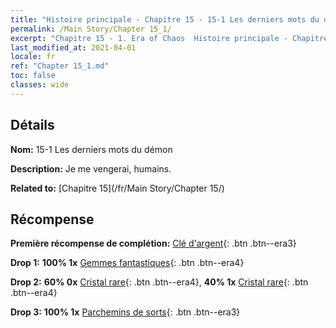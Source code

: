 ```yaml
---
title: "Histoire principale - Chapitre 15 - 15-1 Les derniers mots du démon"
permalink: /Main Story/Chapter 15_1/
excerpt: "Chapitre 15 - 1. Era of Chaos  Histoire principale - Chapitre 15_1. 15-1 Les derniers mots du démon"
last_modified_at: 2021-04-01
locale: fr
ref: "Chapter 15_1.md"
toc: false
classes: wide
---
```


## Détails

 **Nom:** 15-1 Les derniers mots du démon

 **Description:** Je me vengerai, humains.

 **Related to:** [Chapitre 15](/fr/Main Story/Chapter 15/)

## Récompense

 **Première récompense de complétion:** [Clé d'argent](/fr/Items/con_693/){: .btn .btn--era3}

 **Drop 1:** **100% 1x** [Gemmes fantastiques](/fr/Items/mat_51/){: .btn .btn--era4}

 **Drop 2:** **60% 0x** [Cristal rare](/fr/Items/mat_45/){: .btn .btn--era4}, **40% 1x** [Cristal rare](/fr/Items/mat_45/){: .btn .btn--era4}

 **Drop 3:** **100% 1x** [Parchemins de sorts](/fr/Items/con_694/){: .btn .btn--era3}

